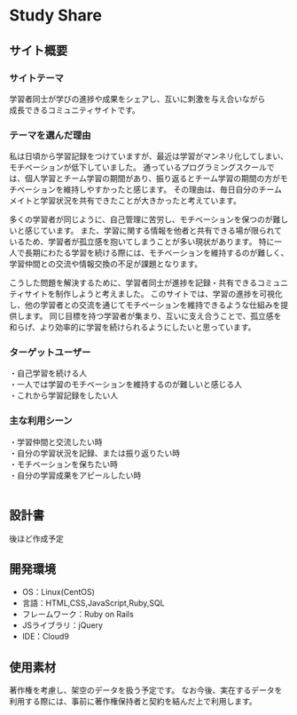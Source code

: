 # Study Share

## サイト概要

### サイトテーマ
学習者同士が学びの進捗や成果をシェアし、互いに刺激を与え合いながら<br>
成長できるコミュニティサイトです。
​
### テーマを選んだ理由
私は日頃から学習記録をつけていますが、最近は学習がマンネリ化してしまい、モチベーションが低下していました。
通っているプログラミングスクールでは、個人学習とチーム学習の期間があり、振り返るとチーム学習の期間の方がモチベーションを維持しやすかったと感じます。
その理由は、毎日自分のチームメイトと学習状況を共有できたことが大きかったと考えています。

多くの学習者が同じように、自己管理に苦労し、モチベーションを保つのが難しいと感じています。
また、学習に関する情報を他者と共有できる場が限られているため、学習者が孤立感を抱いてしまうことが多い現状があります。
特に一人で長期にわたる学習を続ける際には、モチベーションを維持するのが難しく、学習仲間との交流や情報交換の不足が課題となります。

こうした問題を解決するために、学習者同士が進捗を記録・共有できるコミュニティサイトを制作しようと考えました。
このサイトでは、学習の進捗を可視化し、他の学習者との交流を通じてモチベーションを維持できるような仕組みを提供します。
同じ目標を持つ学習者が集まり、互いに支え合うことで、孤立感を和らげ、より効率的に学習を続けられるようにしたいと思っています。

### ターゲットユーザー
・自己学習を続ける人<br>
・一人では学習のモチベーションを維持するのが難しいと感じる人<br>
・これから学習記録をしたい人

### 主な利用シーン
・学習仲間と交流したい時<br>
・自分の学習状況を記録、または振り返りたい時<br>
・モチベーションを保ちたい時<br>
・自分の学習成果をアピールしたい時<br>
​
## 設計書
​後ほど作成予定

## 開発環境
- OS：Linux(CentOS)
- 言語：HTML,CSS,JavaScript,Ruby,SQL
- フレームワーク：Ruby on Rails
- JSライブラリ：jQuery
- IDE：Cloud9
​
## 使用素材
著作権を考慮し、架空のデータを扱う予定です。
なお今後、実在するデータを利用する際には、事前に著作権保持者と契約を結んだ上で利用します。